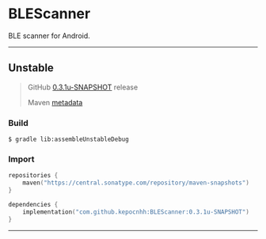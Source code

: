 # BLEScanner
BLE scanner for Android.

---

## Unstable

> GitHub [0.3.1u-SNAPSHOT](https://github.com/StanleyProjects/BLEScanner/releases/tag/0.3.1u-SNAPSHOT) release
>
> Maven [metadata](https://central.sonatype.com/repository/maven-snapshots/com/github/kepocnhh/BLEScanner/maven-metadata.xml)

### Build
```
$ gradle lib:assembleUnstableDebug
```

### Import
```kotlin
repositories {
    maven("https://central.sonatype.com/repository/maven-snapshots")
}

dependencies {
    implementation("com.github.kepocnhh:BLEScanner:0.3.1u-SNAPSHOT")
}
```

---
